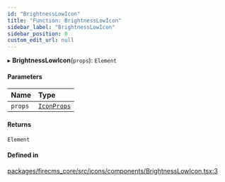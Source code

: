 ```yaml
---
id: "BrightnessLowIcon"
title: "Function: BrightnessLowIcon"
sidebar_label: "BrightnessLowIcon"
sidebar_position: 0
custom_edit_url: null
---
```


▸ **BrightnessLowIcon**(`props`): `Element`

#### Parameters

| Name | Type |
| :------ | :------ |
| `props` | [`IconProps`](../types/IconProps.md) |

#### Returns

`Element`

#### Defined in

[packages/firecms_core/src/icons/components/BrightnessLowIcon.tsx:3](https://github.com/FireCMSco/firecms/blob/d45f3739/packages/firecms_core/src/icons/components/BrightnessLowIcon.tsx#L3)
